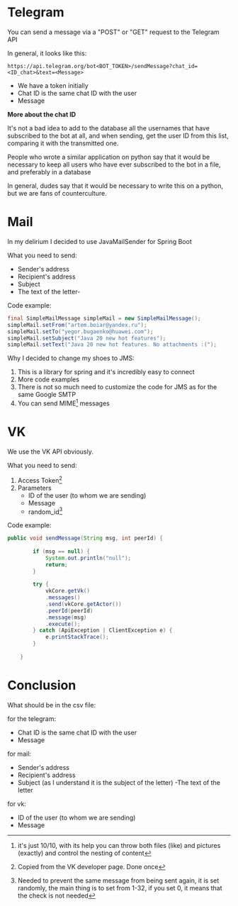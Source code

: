 # Telegram

You can send a message via a "POST" or "GET" request to the Telegram API

In general, it looks like this:
```
https://api.telegram.org/bot<BOT_TOKEN>/sendMessage?chat_id=<ID_chat>&text=<Message>
```
- We have a token initially
- Chat ID is the same chat ID with the user
- Message


**More about the chat ID**

It's not a bad idea to add to the database all the usernames that have subscribed to the bot at all, and when sending, get the user ID from this list, comparing it with the transmitted one. 

People who wrote a similar application on python say that it would be necessary to keep all users who have ever subscribed to the bot in a file, and preferably in a database

In general, dudes say that it would be necessary to write this on a python, but we are fans of counterculture.

# Mail

In my delirium I decided to use JavaMailSender for Spring Boot

What you need to send:
- Sender's address 
- Recipient's address
- Subject
- The text of the letter- 

Code example:
```java
final SimpleMailMessage simpleMail = new SimpleMailMessage();
simpleMail.setFrom("artem.boiar@yandex.ru");
simpleMail.setTo("yegor.bugaenko@huawei.com");
simpleMail.setSubject("Java 20 new hot features");
simpleMail.setText("Java 20 new hot features. No attachments :(");
```
Why I decided to change my shoes to JMS:
1. This is a library for spring and it's incredibly easy to connect
2. More code examples
3. There is not so much need to customize the code for JMS as for the same Google SMTP
4. You can send MIME[^1] messages

[^1]: it's just 10/10, with its help you can throw both files (like) and pictures (exactly) and control the nesting of content

# VK
We use the VK API obviously.

What you need to send:
1. Access Token[^2]
2. Parameters
    - ID of the user (to whom we are sending)
    - Message
    - random_id[^3]

[^2]: Copied from the VK developer page. Done once
[^3]: Needed to prevent the same message from being sent again, it is set randomly, the main thing is to set from 1-32, if you set 0, it means that the check is not needed

Code example:
```java
public void sendMessage(String msg, int peerId) {
    
        if (msg == null) {
            System.out.println("null");
            return;
        }
        
        try {
            vkCore.getVk()
            .messages()
            .send(vkCore.getActor())
            .peerId(peerId)
            .message(msg)
            .execute();
        } catch (ApiException | ClientException e) {
            e.printStackTrace();
        }
        
    }
```

# Conclusion

What should be in the csv file:

for the telegram:
- Chat ID is the same chat ID with the user
- Message

for mail:
- Sender's address
- Recipient's address
- Subject (as I understand it is the subject of the letter)
-The text of the letter

for vk:
- ID of the user (to whom we are sending)
- Message
